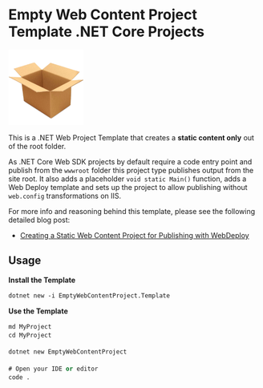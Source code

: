 # Empty Web Content Project Template .NET Core Projects
<img src="icon.png" width="150" />

This is a .NET Web Project Template that creates a **static content only** out of the root folder. 

As .NET Core Web SDK projects by default require a code entry point and publish from the `wwwroot` folder this project type publishes output from the site root. It also adds a placeholder `void static Main()` function, adds a Web Deploy template and sets up the project to allow publishing without `web.config` transformations on IIS.

For more info and reasoning behind this template, please see the following detailed blog post:

* [Creating a Static Web Content Project for Publishing with WebDeploy](https://weblog.west-wind.com/posts/2022/Mar/03/Creating-a-Static-Web-Content-Project-for-Publishing-WebDeploy)

## Usage

**Install the Template**

```ps
dotnet new -i EmptyWebContentProject.Template
```

**Use the Template**

```ps
md MyProject
cd MyProject

dotnet new EmptyWebContentProject

# Open your IDE or editor
code . 
```